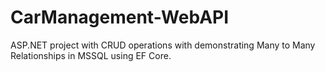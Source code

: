 # CarManagement-WebAPI
ASP.NET project with CRUD operations with demonstrating Many to Many Relationships in MSSQL using EF Core.
